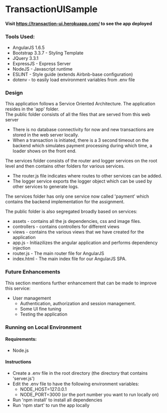 # TransactionUISample

#### Visit https://transaction-ui.herokuapp.com/ to see the app deployed

### Tools Used:
* AngularJS 1.6.5
* Bootstrap 3.3.7 - Styling Template
* JQuery 3.3.1
* ExpressJS - Express Server
* NodeJS - Javascript runtime
* ESLINT - Style guide (extends Airbnb-base configuration)
* dotenv - to easily load environment variables from .env file


### Design
This application follows a Service Oriented Architecture. The application resides in the 'app' folder.  
The public folder consists of all the files that are served from this web server
* There is no database connectivity for now and new transactions are stored in the web server locally. 
* When a transaction is initiated, there is a 3 second timeout on the backend which simulates payment processing during which time, a loader shows on the front end.

The services folder consists of the router and logger services on the root level and then contains other folders for various services.
* The router.js file indicates where routes to other services can be added.
* The logger service exports the logger object which can be used by other services to generate logs.

The services folder has only one service now called 'payment' which contains the backend implementation for the assignment.

The public folder is also segregated broadly based on services:
* assets - contains all the js dependencies, css and image files.
* controllers - contains controllers for different views
* views - contains the various views that we have created for the application
* app.js - Initiazilizes the angular application and performs dependency injection
* router.js - The main router file for AngularJS
* index.html - The main index file for our AngularJS SPA.

### Future Enhancements
This section mentions further enhancement that can be made to improve this service:
* User management
    * Authentication, authorization and session management.
    * Some UI fine tuning
    * Testing the application

### Running on Local Environment
#### Requirements:
* Node.js
#### Instructions
* Create a .env file in the root directory (the directory that contains 'server.js')
* Edit the .env file to have the following environment variables:  
    * NODE_HOST=127.0.0.1
    * NODE_PORT=3000   (or the port number you want to run locally on)
* Run 'npm install' to install all dependencies
* Run 'npm start' to run the app locally
